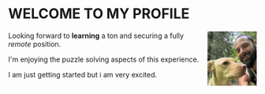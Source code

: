 # WELCOME TO MY PROFILE

<img alt="Me and Lu" src="IMG_0857.jpeg"  width="100" align="right">

Looking forward to **learning** a ton and securing a fully _remote_ position.

I'm enjoying the puzzle solving aspects of this experience.

I am just getting started but i am very excited.
